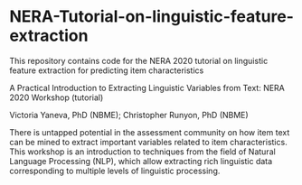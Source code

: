 # NERA-Tutorial-on-linguistic-feature-extraction

This repository contains code for the NERA 2020 tutorial on linguistic feature extraction for predicting item characteristics

A Practical Introduction to Extracting Linguistic Variables from Text: NERA 2020 Workshop (tutorial)

Victoria Yaneva, PhD (NBME); Christopher Runyon, PhD (NBME)

There is untapped potential in the assessment community on how item text can be mined to extract important variables related to item characteristics. This workshop is
an introduction to techniques from the field of Natural Language
Processing (NLP), which allow extracting rich linguistic data
corresponding to multiple levels of linguistic processing.

